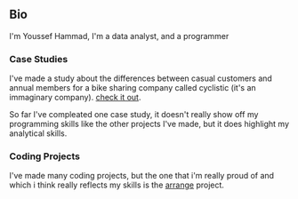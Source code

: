 ## Bio
I'm Youssef Hammad, I'm a data analyst, and a programmer

### Case Studies
I've made a study about the differences between casual customers and annual members for a bike sharing company called cyclistic (it's an immaginary company).
[check it out](https://github.com/j0eTheRipper/cyclistic-case-study).

So far I've compleated one case study, it doesn't really show off my programming skills like the other projects I've made, but it does highlight my analytical skills.

### Coding Projects
I've made many coding projects, but the one that i'm really proud of and which i think really reflects my skills is the [arrange](https://github.com/j0eTheRipper/arrange) project.
